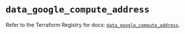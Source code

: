 # `data_google_compute_address`

Refer to the Terraform Registry for docs: [`data_google_compute_address`](https://registry.terraform.io/providers/hashicorp/google/5.21.0/docs/data-sources/compute_address).
